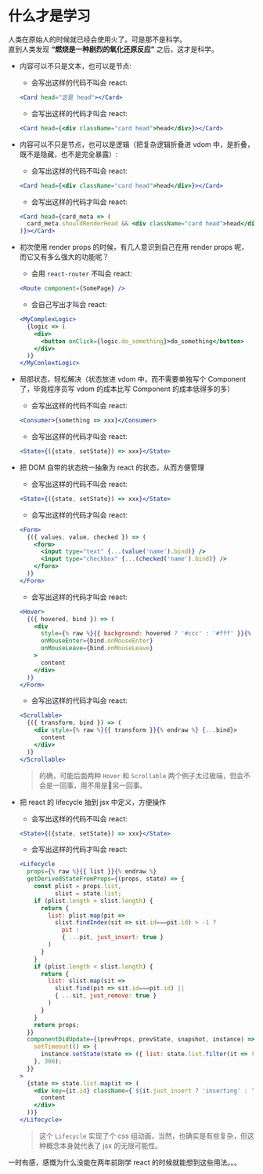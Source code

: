 # 什么才是学习

人类在原始人的时候就已经会使用火了。可是那不是科学。  
直到人类发现 **“燃烧是一种剧烈的氧化还原反应”** 之后，这才是科学。

- 内容可以不只是文本，也可以是节点:

  - 会写出这样的代码不叫会 react:

  ```jsx
  <Card head="这是 head"></Card>
  ```

  - 会写出这样的代码才叫会 react:

  ```jsx
  <Card head={<div className="card head">head</div>}></Card>
  ```

- 内容可以不只是节点，也可以是逻辑（把复杂逻辑折叠进 vdom 中，是折叠，既不是隐藏，也不是完全暴露）:

  - 会写出这样的代码不叫会 react:

  ```jsx
  <Card head={<div className="card head">head</div>}></Card>
  ```

  - 会写出这样的代码才叫会 react:

  ```jsx
  <Card head={card_meta => (
    card_meta.shouldRenderHead && <div className="card head">head</div>
  )}></Card>
  ```

- 初次使用 render props 的时候，有几人意识到自己在用 render props 呢，而它又有多么强大的功能呢？

  - 会用 `react-router` 不叫会 react:

  ```jsx
  <Route component={SomePage} />
  ```

  - 会自己写出才叫会 react:

  ```jsx
  <MyComplexLogic>
    {logic => (
      <div>
        <button onClick={logic.do_something}>do_something</button>
      </div>
    )}
  </MyConlextLogic>
  ```

- 局部状态，轻松解决（状态放进 vdom 中，而不需要单独写个 Component 了，毕竟程序员写 vdom 的成本比写 Component 的成本低得多的多）

  - 会写出这样的代码不叫会 react:

  ```jsx
  <Consumer>{something => xxx}</Consumer>
  ```

  - 会写出这样的代码才叫会 react:

  ```jsx
  <State>{({state, setState}) => xxx}</State>
  ```

- 把 DOM 自带的状态统一抽象为 react 的状态，从而方便管理

  - 会写出这样的代码不叫会 react:

  ```jsx
  <State>{({state, setState}) => xxx}</State>
  ```

  - 会写出这样的代码才叫会 react:

  ```jsx
  <Form>
    {({ values, value, checked }) => (
      <form>
        <input type="text" {...(value('name').bind)} />
        <input type="checkbox" {...(checked('name').bind)} />
      </forn>
    )}
  </Form>
  ```

  - 会写出这样的代码才叫会 react:

  ```jsx
  <Hover>
    {({ hovered, bind }) => (
      <div
        style={% raw %}{{ background: hovered ? '#ccc' : '#fff' }}{% endraw %}
        onMouseEnter={bind.onMouseEnter}
        onMouseLeave={bind.onMouseLeave}
      >
        content
      </div>
    )}
  </Form>
  ```

  - 会写出这样的代码才叫会 react:

  ```jsx
  <Scrollable>
    {({ transform, bind }) => (
      <div style={% raw %}{{ transform }}{% endraw %} {...bind}>
        content
      </div>
    )}
  </Scrollable>
  ```

  > 的确，可能后面两种 `Hover` 和 `Scrollable` 两个例子太过极端，但会不会是一回事，用不用是另一回事。

- 把 react 的 lifecycle 抽到 jsx 中定义，方便操作

  - 会写出这样的代码不叫会 react:

  ```jsx
  <State>{({state, setState}) => xxx}</State>
  ```

  - 会写出这样的代码才叫会 react:
  
  ```jsx
  <Lifecycle
    props={% raw %}{{ list }}{% endraw %}
    getDerivedStateFromProps={(props, state) => {
      const plist = props.list,
            slist = state.list;
      if (plist.length > slist.length) {
        return {
          list: plist.map(pit => 
            slist.findIndex(sit => sit.id===pit.id) > -1 ?
              pit :
              { ...pit, just_insert: true }
          )
        }
      }
      if (plist.length < slist.length) {
        return {
          list: slist.map(sit =>
            slist.find(pit => sit.id===pit.id) ||
            { ...sit, just_remove: true }
          )
        }
      }
      return props;
    }}
    componentDidUpdate={(prevProps, prevState, snapshot, instance) => {
      setTimeout(() => {
        instance.setState(state => ({ list: state.list.filter(it => !it.just_insert && !it.just_remove) }));
      }, 300);
    }}
  >
    {state => state.list.map(it => (
      <div key={it.id} className={`${it.just_insert ? 'inserting' : ''} ${it.just_remove ? 'removing' : ''}`}>
        content
      </div>
    ))}
  </Lifecycle>
  ```

  > 这个 `Lifecycle` 实现了个 css 组动画，当然，也确实是有些复杂，但这种概念本身就代表了 jsx 的无限可能性。


一时有感，感慨为什么没能在两年前刚学 react 的时候就能想到这些用法。。。
